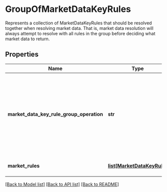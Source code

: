 # GroupOfMarketDataKeyRules

Represents a collection of MarketDataKeyRules that should be resolved together when resolving market data.  That is, market data resolution will always attempt to resolve with all rules in the group  before deciding what market data to return.

## Properties
Name | Type | Description | Notes
------------ | ------------- | ------------- | -------------
**market_data_key_rule_group_operation** | **str** | The operation that will be used to process the collection of market data items and failures found on resolution  into a single market data item or failure to be used.  Supported values: [FirstLatest, AverageOfQuotesFound, AverageOfAllQuotes, FirstMinimum, FirstMaximum] | 
**market_rules** | [**list[MarketDataKeyRule]**](MarketDataKeyRule.md) | The rules that should be grouped together in market data resolution. | 

[[Back to Model list]](../README.md#documentation-for-models) [[Back to API list]](../README.md#documentation-for-api-endpoints) [[Back to README]](../README.md)


